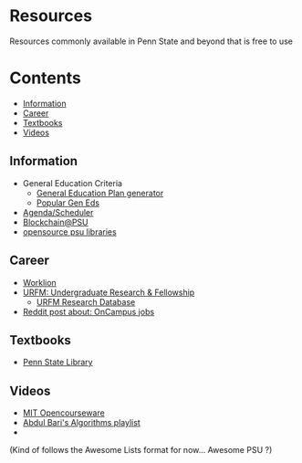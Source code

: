 # Resources
Resources commonly available in Penn State and beyond that is free to use

# Contents
- [Information](#information)
- [Career](#career)
- [Textbooks](#textbooks)
- [Videos](#videos)

## Information
- General Education Criteria
    - [General Education Plan generator](https://genedplan.psu.edu/)
    - [Popular Gen Eds](https://www.reddit.com/r/PennStateUniversity/comments/jw248c/thread_geneds_simplified/)
- [Agenda/Scheduler](https://github.com/openPSU/Scheduler)
- [Blockchain@PSU](https://github.com/blockchainpsu)
- [opensource psu libraries](https://libraries.psu.edu/open-penn-state)

## Career
- [Worklion](https://worklion.psu.edu/)
- [URFM: Undergraduate Research & Fellowship](https://urfm.psu.edu/)
    - [URFM Research Database](https://urfm.psu.edu/research/undergraduate-research-opportunities-database)
- [Reddit post about: OnCampus jobs](https://www.reddit.com/r/PennStateUniversity/comments/i3kppw/on_campus_jobs_a_definitive_guide/)

## Textbooks
- [Penn State Library](https://libraries.psu.edu/)

## Videos
- [MIT Opencourseware](https://ocw.mit.edu/)
- [Abdul Bari's Algorithms playlist](https://www.youtube.com/playlist?list=PLDN4rrl48XKpZkf03iYFl-O29szjTrs_O)
- 

(Kind of follows the Awesome Lists format for now... Awesome PSU ?)
